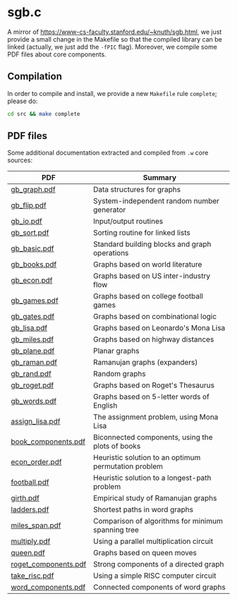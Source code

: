 # sgb.c
A mirror of https://www-cs-faculty.stanford.edu/~knuth/sgb.html, we just provide a small change in the Makefile 
so that the compiled library can be linked (actually, we just add the `-fPIC` flag). Moreover, we compile some PDF files about core components.

## Compilation

In order to compile and install, we provide a new `Makefile` rule `complete`; please do:

```bash
cd src && make complete
```

## PDF files

Some additional documentation extracted and compiled from `.w` core sources:

|PDF|Summary|
|---|---|
|[gb_graph.pdf](./src/gb_graph.pdf)|Data structures for graphs|
|[gb_flip.pdf](./src/gb_flip.pdf)|System-independent random number generator|
|[gb_io.pdf](./src/gb_io.pdf)|Input/output routines|
|[gb_sort.pdf](./src/gb_sort.pdf)|Sorting routine for linked lists|
|[gb_basic.pdf](./src/gb_basic.pdf)|Standard building blocks and graph operations|
|[gb_books.pdf](./src/gb_books.pdf)|Graphs based on world literature|
|[gb_econ.pdf](./src/gb_econ.pdf)|Graphs based on US inter-industry flow|
|[gb_games.pdf](./src/gb_games.pdf)|Graphs based on college football games|
|[gb_gates.pdf](./src/gb_gates.pdf)|Graphs based on combinational logic|
|[gb_lisa.pdf](./src/gb_lisa.pdf)|Graphs based on Leonardo's Mona Lisa|
|[gb_miles.pdf](./src/gb_miles.pdf)|Graphs based on highway distances|
|[gb_plane.pdf](./src/gb_plane.pdf)|Planar graphs|
|[gb_raman.pdf](./src/gb_raman.pdf)|Ramanujan graphs (expanders)|
|[gb_rand.pdf](./src/gb_rand.pdf)|Random graphs|
|[gb_roget.pdf](./src/gb_roget.pdf)|Graphs based on Roget's Thesaurus|
|[gb_words.pdf](./src/gb_words.pdf)|Graphs based on 5-letter words of English|
|[assign_lisa.pdf](./src/assign_lisa.pdf)|The assignment problem, using Mona Lisa|
|[book_components.pdf](./src/book_components.pdf)|Biconnected components, using the plots of books|
|[econ_order.pdf](./src/econ_order.pdf)|Heuristic solution to an optimum permutation problem|
|[football.pdf](./src/football.pdf)|Heuristic solution to a longest-path problem|
|[girth.pdf](./src/girth.pdf)|Empirical study of Ramanujan graphs|
|[ladders.pdf](./src/ladders.pdf)|Shortest paths in word graphs|
|[miles_span.pdf](./src/miles_span.pdf)|Comparison of algorithms for minimum spanning tree|
|[multiply.pdf](./src/multiply.pdf)|Using a parallel multiplication circuit|
|[queen.pdf](./src/queen.pdf)|Graphs based on queen moves|
|[roget_components.pdf](./src/roget_components.pdf)|Strong components of a directed graph|
|[take_risc.pdf](./src/take_risc.pdf)|Using a simple RISC computer circuit|
|[word_components.pdf](./src/word_components.pdf)|Connected components of word graphs|